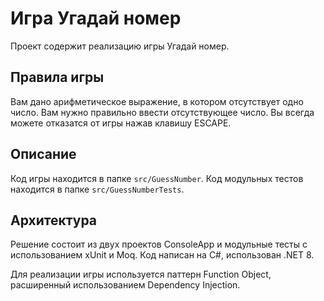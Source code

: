 # Игра Угадай номер

Проект содержит реализацию игры Угадай номер.

## Правила игры
Вам дано арифметическое выражение, в котором отсутствует одно число.
Вам нужно правильно ввести отсутствующее число.
Вы всегда можете отказатся от игры нажав клавишу ESCAPE.

## Описание

Код игры находится в папке `src/GuessNumber`.
Код модульных тестов находится в папке `src/GuessNumberTests`.

## Архитектура

Решение состоит из двух проектов ConsoleApp и модульные тесты с использованием xUnit и Moq.
Код написан на C#, использован .NET 8.

Для реализации игры используется паттерн Function Object, расширенный использованием Dependency Injection.

